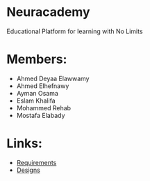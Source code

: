 # Neuracademy
Educational Platform for learning with No Limits

# Members:
- Ahmed Deyaa Elawwamy
- Ahmed Elhefnawy
- Ayman Osama
- Eslam Khalifa
- Mohammed Rehab
- Mostafa Elabady

# Links:
- [Requirements](./Requirements/)
- [Designs](./Design/)
